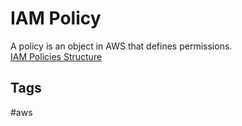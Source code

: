 # IAM Policy

A policy is an object in AWS that defines permissions.  
[IAM Policies Structure](https://github.com/EliotKhachi//publicZk/tree/main/202309140418)  

## Tags
#aws
